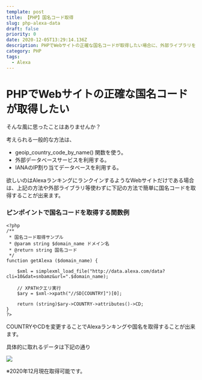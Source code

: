 ```yaml
---
template: post
title: 【PHP】国名コード取得
slug: php-alexa-data
draft: false
priority: 0
date: 2020-12-05T13:29:14.136Z
description: PHPでWebサイトの正確な国名コードが取得したい場合に、外部ライブラリを使わずに無料のAlexaデータから国名コードを取得する方法とサンプル。（Alexaランキング掲載中のサイトに限ります。）他、Alexaランキングも取得可能。
category: PHP
tags:
  - Alexa
---
```

# PHPでWebサイトの正確な国名コードが取得したい

そんな風に思ったことはありませんか？

考えられる一般的な方法は、

* geoip_country_code_by_name() 関数を使う。
* 外部データベースサービスを利用する。
* IANAのIP割り当てデータベースを利用する。

欲しいのはAlexaランキングにランクインするようなWebサイトだけである場合は、上記の方法や外部ライブラリ等使わずに下記の方法で簡単に国名コードを取得することが出来ます。

### ピンポイントで国名コードを取得する関数例

```
<?php
/**
 * 国名コード取得サンプル
 * @param string $domain_name ドメイン名
 * @return string 国名コード
 */
function getAlexa ($domain_name) {
	
    $xml = simplexml_load_file("http://data.alexa.com/data?cli=10&dat=snbamz&url=".$domain_name);
	
    // XPATHクエリ実行
    $ary = $xml->xpath("//SD[COUNTRY]")[0];
    
	return (string)$ary->COUNTRY->attributes()->CD;
}
?>
```

COUNTRYやCDを変更することでAlexaランキングや国名を取得することが出来ます。

具体的に取れるデータは下記の通り

![](/media/getalexa.png)

※2020年12月現在取得可能です。